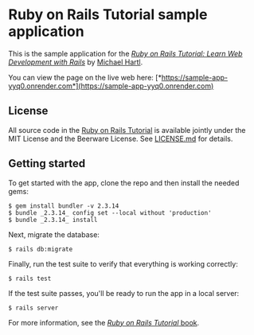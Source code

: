 # Ruby on Rails Tutorial sample application

This is the sample application for the
[*Ruby on Rails Tutorial:
Learn Web Development with Rails*](https://www.railstutorial.org/)
by [Michael Hartl](https://www.michaelhartl.com/).

You can view the page on the live web here: [*https://sample-app-yyq0.onrender.com*](https://sample-app-yyq0.onrender.com)

## License

All source code in the [Ruby on Rails Tutorial](https://www.railstutorial.org/)
is available jointly under the MIT License and the Beerware License. See
[LICENSE.md](LICENSE.md) for details.

## Getting started

To get started with the app, clone the repo and then install the needed gems:

```
$ gem install bundler -v 2.3.14
$ bundle _2.3.14_ config set --local without 'production'
$ bundle _2.3.14_ install
```

Next, migrate the database:

```
$ rails db:migrate
```

Finally, run the test suite to verify that everything is working correctly:

```
$ rails test
```

If the test suite passes, you'll be ready to run the app in a local server:

```
$ rails server
```

For more information, see the
[*Ruby on Rails Tutorial* book](https://www.railstutorial.org/book).
